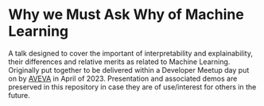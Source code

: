 # Why we Must Ask Why of Machine Learning

A talk designed to cover the important of interpretability and explainability, their differences and relative merits as related to Machine Learning. Originally put together to be delivered within a Developer Meetup day put on by [AVEVA](https://www.aveva.com) in April of 2023. Presentation and associated demos are preserved in this repository in case they are of use/interest for others in the future.
